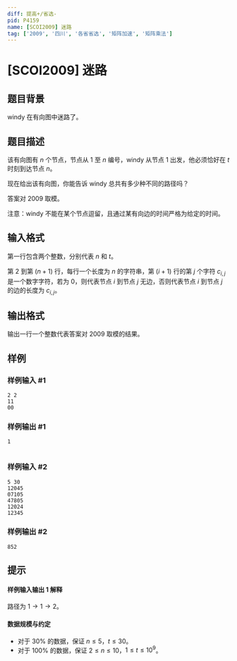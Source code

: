 ```yaml
---
diff: 提高+/省选-
pid: P4159
name: [SCOI2009] 迷路
tag: ['2009', '四川', '各省省选', '矩阵加速', '矩阵乘法']
---
```

# [SCOI2009] 迷路
## 题目背景

windy 在有向图中迷路了。
## 题目描述

该有向图有 $n$ 个节点，节点从 $1$ 至 $n$ 编号，windy 从节点 $1$ 出发，他必须恰好在 $t$ 时刻到达节点 $n$。

现在给出该有向图，你能告诉 windy 总共有多少种不同的路径吗？ 

答案对 $2009$ 取模。

注意：windy 不能在某个节点逗留，且通过某有向边的时间严格为给定的时间。



## 输入格式

第一行包含两个整数，分别代表 $n$ 和 $t$。

第 $2$ 到第 $(n + 1)$ 行，每行一个长度为 $n$ 的字符串，第 $(i + 1)$ 行的第 $j$ 个字符 $c_{i, j}$ 是一个数字字符，若为 $0$，则代表节点 $i$ 到节点 $j$ 无边，否则代表节点 $i$ 到节点 $j$ 的边的长度为 $c_{i, j}$。
## 输出格式

输出一行一个整数代表答案对 $2009$ 取模的结果。
## 样例

### 样例输入 #1
```
2 2
11
00
```
### 样例输出 #1
```
1


```
### 样例输入 #2
```
5 30
12045
07105
47805
12024
12345

```
### 样例输出 #2
```
852
```
## 提示

#### 样例输入输出 1 解释

路径为 $1 \to 1 \to 2$。

#### 数据规模与约定

- 对于 $30\%$ 的数据，保证 $n \leq 5$，$t \leq 30$。
- 对于 $100\%$ 的数据，保证 $2 \leq n \leq 10$，$1 \leq t \leq 10^9$。
